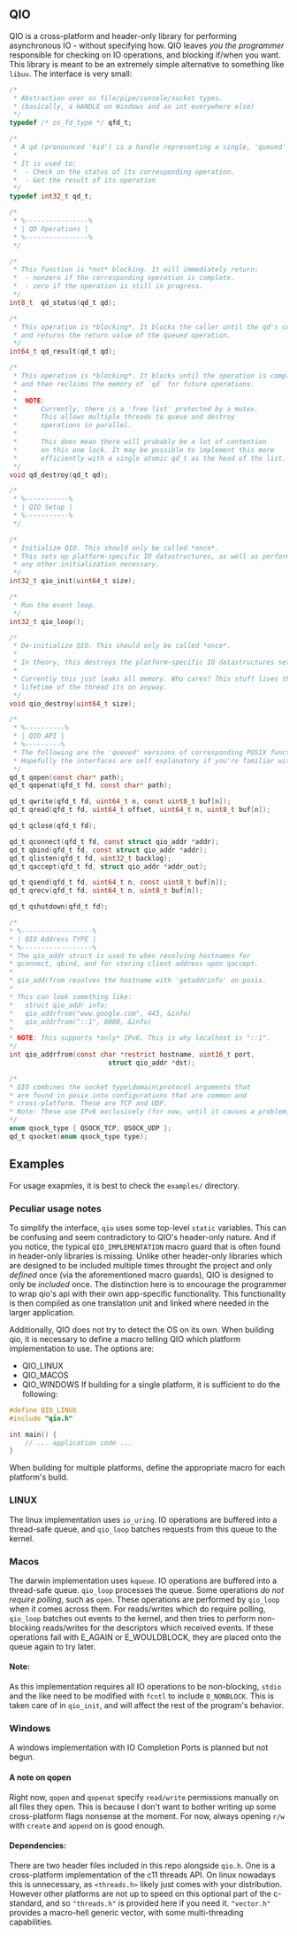 ## QIO
QIO is a cross-platform and header-only library for performing asynchronous IO - without specifying how.
QIO leaves *you the programmer* responsible for checking on IO operations, and blocking if/when you want.
This library is meant to be an extremely simple alternative to something like `libuv`.
The interface is very small:
```c
/*
 * Abstraction over os file/pipe/console/socket types.
 * (basically, a HANDLE on Windows and an int everywhere else)
 */
typedef /* os_fd_type */ qfd_t;

/*
 * A qd (pronounced 'kid') is a handle representing a single, 'queued' IO operation.
 *
 * It is used to:
 *  - Check on the status of its corresponding operation.
 *  - Get the result of its operation
 */
typedef int32_t qd_t;

/*
 * %----------------%
 * | QD Operations |
 * %----------------%
 */

/*
 * This function is *not* blocking. It will immediately return:
 *  - nonzero if the corresponding operation is complete.
 *  - zero if the operation is still in progress.
 */
int8_t  qd_status(qd_t qd);

/*
 * This operation is *blocking*. It blocks the caller until the qd's corresponding operation is complete,
 * and returns the return value of the queued operation.
 */
int64_t qd_result(qd_t qd);

/*
 * This operation is *blocking*. It blocks until the operation is complete - 
 * and then reclaims the memory of `qd` for future operations.
 * 
 *  NOTE:
 *      Currently, there is a 'free list' protected by a mutex.
 *      This allows multiple threads to queue and destroy
 *      operations in parallel.
 *
 *      This does mean there will probably be a lot of contention
 *      on this one lock. It may be possible to implement this more
 *      efficiently with a single atomic qd_t as the head of the list.
 */
void qd_destroy(qd_t qd);

/*
 * %-----------%
 * | QIO Setup |
 * %-----------%
 */

/*
 * Initialize QIO. This should only be called *once*.
 * This sets up platform-specific IO datastructures, as well as performing
 * any other initialization necessary.
 */
int32_t qio_init(uint64_t size);

/*
 * Run the event loop.
 */
int32_t qio_loop();

/*
 * De-initialize QIO. This should only be called *once*.
 *
 * In theory, this destroys the platform-specific IO datastructures setup by qio_init.
 * 
 * Currently this just leaks all memory. Who cares? This stuff lives the whole
 * lifetime of the thread its on anyway.
 */
void qio_destroy(uint64_t size);

/* 
 * %----------%
 * | QIO API |
 * %---------%
 * The following are the 'queued' versions of corresponding POSIX functions.
 * Hopefully the interfaces are self explanatory if you're familiar with POSIX.
 */
qd_t qopen(const char* path);
qd_t qopenat(qfd_t fd, const char* path);

qd_t qwrite(qfd_t fd, uint64_t n, const uint8_t buf[n]);
qd_t qread(qfd_t fd, uint64_t offset, uint64_t n, uint8_t buf[n]);

qd_t qclose(qfd_t fd);

qd_t qconnect(qfd_t fd, const struct qio_addr *addr);
qd_t qbind(qfd_t fd, const struct qio_addr *addr);
qd_t qlisten(qfd_t fd, uint32_t backlog);
qd_t qaccept(qfd_t fd, struct qio_addr *addr_out);

qd_t qsend(qfd_t fd, uint64_t n, const uint8_t buf[n]);
qd_t qrecv(qfd_t fd, uint64_t n, uint8_t buf[n]);

qd_t qshutdown(qfd_t fd);

/*
* %------------------%
* | QIO Address TYPE |
* %------------------%
* The qio_addr struct is used to when resolving hostnames for
* qconnect, qbind, and for storing client address upon qaccept.
*
* qio_addrfrom resolves the hostname with 'getaddrinfo' on posix.
*
* This can look something like:
*   struct qio_addr info;
*   qio_addrfrom("www.google.com", 443, &info)
*   qio_addrfrom("::1", 8080, &info)
*
* NOTE: This supports *only* IPv6. This is why localhost is "::1".
*/
int qio_addrfrom(const char *restrict hostname, uint16_t port,
                         struct qio_addr *dst);

/*
* QIO combines the socket type\domain\protocol arguments that
* are found in posix into configurations that are common and
* cross-platform. These are TCP and UDP.
* Note: These use IPv6 exclusively (for now, until it causes a problem).
*/
enum qsock_type { QSOCK_TCP, QSOCK_UDP };
qd_t qsocket(enum qsock_type type);
```
## Examples
For usage exapmles, it is best to check the `examples/` directory.
### Peculiar usage notes
To simplify the interface, `qio` uses some top-level `static` variables.
This can be confusing and seem contradictory to QIO's header-only nature. And if you notice,
the typical `QIO_IMPLEMENTATION` macro guard that is often found in header-only libraries is missing.
Unlike other header-only libraries which are designed to be included multiple times throught the project
and only *defined* once (via the aforementioned macro guards), QIO is designed to only be *included* once.
The distinction here is to encourage the programmer to wrap qio's api with their own app-specific functionality.
This functionality is then compiled as one translation unit and linked where needed in the larger application.

Additionally, QIO does not try to detect the OS on its own. When building qio, it is necessary to define a macro
telling QIO which platform implementation to use. The options are:
- QIO_LINUX
- QIO_MACOS
- QIO_WINDOWS
If building for a single platform, it is sufficient to do the following:
```c
#define QIO_LINUX
#include "qio.h"

int main() {
    // ... application code ...
}
```
When building for multiple platforms, define the appropriate macro for each platform's build.
### LINUX
The linux implementation uses `io_uring`. IO operations are buffered into a thread-safe queue, and `qio_loop` batches requests from this queue to the kernel.
### Macos
The darwin implementation uses `kqueue`. IO operations are buffered into a thread-safe queue. `qio_loop` processes the queue. Some operations *do not require polling*, such as `open`.
These operations are performed by `qio_loop` when it comes across them. For reads/writes which do require polling, `qio_loop` batches out events to the kernel, and then tries to perform
non-blocking reads/writes for the descriptors which received events. If these operations fail with E_AGAIN or E_WOULDBLOCK, they are placed onto the queue again to try later.
#### Note:
As this implementation requires all IO operations to be non-blocking, `stdio` and the like need to be modified with `fcntl` to include `O_NONBLOCK`. This is taken care of in `qio_init`,
and will affect the rest of the program's behavior.
### Windows
A windows implementation with IO Completion Ports is planned but not begun.
#### A note on qopen
Right now, `qopen` and `qopenat` specify `read/write` permissions manually
on all files they open. This is because I don't want to bother writing up some
cross-platform flags nonsense at the moment. For now, always opening `r/w` with `create` and `append` on is good enough.
#### Dependencies:
There are two header files included in this repo alongside `qio.h`. One is a cross-platform implementation of the c11 threads API. On linux nowadays
this is unnecessary, as `<threads.h>` likely just comes with your distribution. However other platforms are not up to speed on this optional part of the 
c-standard, and so `"threads.h"` is provided here if you need it. `"vector.h"` provides a macro-hell generic vector, with some multi-threading capabilities.
